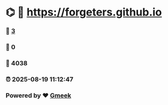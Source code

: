# ⌬ :link: https://forgeters.github.io 
### :page_facing_up: [3](https://forgeters.github.io/tag.html) 
### :speech_balloon: 0 
### :hibiscus: 4038 
### :alarm_clock: 2025-08-19 11:12:47 
### Powered by :heart: [Gmeek](https://github.com/Meekdai/Gmeek)
